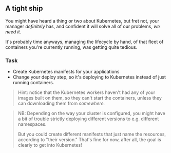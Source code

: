 ## A tight ship

You might have heard a thing or two about Kubernetes,
    but fret not, your manager _definitely_ has,
    and confident it will solve all of our problems, _we need it._

It's probably time anyways,
    managing the lifecycle by hand,
    of that fleet of containers you're currently running,
    was getting quite tedious.

### Task

- Create Kubernetes manifests for your applications
- Change your deploy step, so it's deploying to Kubernetes
    instead of just running containers.

> Hint: notice that the Kubernetes workers haven't had any of your images
> built on them, so they can't start the containers,
> unless they can downloading them from _somewhere._

> NB: Depending on the way your cluster is configured,
> you might have a bit of trouble strictly deploying different versions
> to e.g. different namespaces.
>
> But you could create different manifests that just name the resources,
> according to "their version." That's fine for now,
> after all, the goal is clearly to get into Kubernetes!
